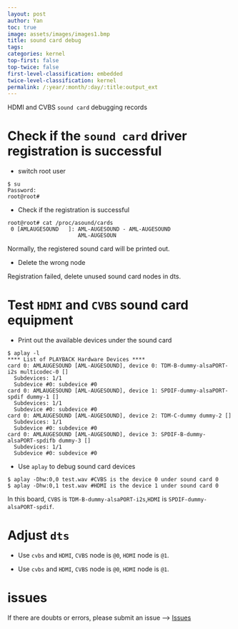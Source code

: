 ```yaml
---
layout: post
author: Yan 
toc: true
image: assets/images/images1.bmp
title: sound card debug
tags:
categories: kernel
top-first: false
top-twice: false
first-level-classification: embedded
twice-level-classification: kernel
permalink: /:year/:month/:day/:title:output_ext
---
```


HDMI and CVBS `sound card` debugging records

# Check if the `sound card` driver registration is successful

* switch root user

```shell
$ su
Password:
root@root#
```

* Check if the registration is successful

```shell
root@root# cat /proc/asound/cards
 0 [AMLAUGESOUND   ]: AML-AUGESOUND - AML-AUGESOUND
                      AML-AUGESOUN
```

Normally, the registered sound card will be printed out.

* Delete the wrong node

Registration failed, delete unused sound card nodes in dts.

# Test `HDMI` and `CVBS` sound card equipment

* Print out the available devices under the sound card

```shell
$ aplay -l
**** List of PLAYBACK Hardware Devices ****
card 0: AMLAUGESOUND [AML-AUGESOUND], device 0: TDM-B-dummy-alsaPORT-i2s multicodec-0 []
  Subdevices: 1/1
  Subdevice #0: subdevice #0
card 0: AMLAUGESOUND [AML-AUGESOUND], device 1: SPDIF-dummy-alsaPORT-spdif dummy-1 []
  Subdevices: 1/1
  Subdevice #0: subdevice #0
card 0: AMLAUGESOUND [AML-AUGESOUND], device 2: TDM-C-dummy dummy-2 []
  Subdevices: 1/1
  Subdevice #0: subdevice #0
card 0: AMLAUGESOUND [AML-AUGESOUND], device 3: SPDIF-B-dummy-alsaPORT-spdifb dummy-3 []
  Subdevices: 1/1
  Subdevice #0: subdevice #0
```

* Use `aplay` to debug sound card devices

```shell
$ aplay -Dhw:0,0 test.wav #CVBS is the device 0 under sound card 0
$ aplay -Dhw:0,1 test.wav #HDMI is the device 1 under sound card 0
```

In this board, `CVBS` is `TDM-B-dummy-alsaPORT-i2s`,`HDMI` is `SPDIF-dummy-alsaPORT-spdif`.


# Adjust `dts`

* Use `cvbs` and `HDMI`, `CVBS` node is `@0`, `HDMI` node is `@1`.

* Use `cvbs` and `HDMI`, `CVBS` node is `@0`, `HDMI` node is `@1`.


# issues

If there are doubts or errors, please submit an issue --> [Issues](https://github.com/yan-wyb/issues/issues)
